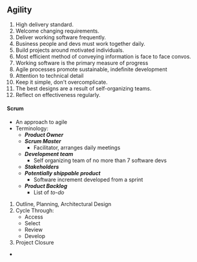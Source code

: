## Agility
1. High delivery standard.
2. Welcome changing requirements.
3. Deliver working software frequently.
4. Business people and devs must work together daily.
5. Build projects around motivated individuals.
6. Most efficient method of conveying information is face to face convos.
7. Working software is the primary measure of progress
8. Agile processes promote sustainable, indefinite development
9. Attention to technical detail
10. Keep it simple, don't overcomplicate.
11. The best designs are a result of self-organizing teams.
12. Reflect on effectiveness regularly.
#### Scrum
- An approach to agile
- Terminology:
	- ***Product Owner***
	- ***Scrum Master***
		- Facilitator, arranges daily meetings
	- ***Development team***
		- Self organizing team of no more than 7 software devs
	- ***Stakeholders***
	- ***Potentially shippable product***
		- Software increment developed from a sprint
	- ***Product Backlog***
		- List of *to-do* 
1. Outline, Planning, Architectural Design
2. Cycle Through:
	- Access
	- Select
	- Review
	- Develop
3. Project Closure
- 